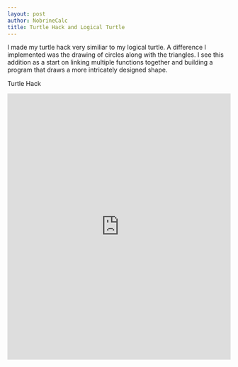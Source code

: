 ```yaml
---
layout: post
author: NobrineCalc
title: Turtle Hack and Logical Turtle
---
```

I made my turtle hack very similiar to my logical turtle. A difference I implemented was the drawing of circles along with the triangles. I see this addition as a start on linking multiple functions together and building a program that draws a more intricately designed shape.

Turtle Hack
<iframe src="https://trinket.io/embed/python/6c6cfa194c?start=result" width="100%" height="600" frameborder="0" marginwidth="0" marginheight="0" allowfullscreen></iframe>
